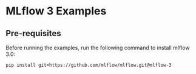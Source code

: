 # MLflow 3 Examples

## Pre-requisites

Before running the examples, run the following command to install mlflow 3.0:

```sh
pip install git+https://github.com/mlflow/mlflow.git@mlflow-3
```
